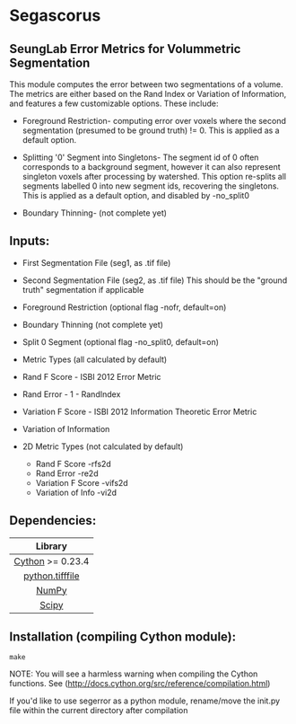 Segascorus
========

SeungLab Error Metrics for Volummetric Segmentation
---------------------------------------------------

 This module computes the error between two segmentations of a volume.
The metrics are either based on the Rand Index or Variation of Information, and
features a few customizable options. These include:

- Foreground Restriction- computing error over voxels where the
  second segmentation (presumed to be ground truth) != 0.
  This is applied as a default option.

- Splitting '0' Segment into Singletons- The segment id of 0 often
  corresponds to a background segment, however it can also represent
  singleton voxels after processing by watershed. This option re-splits
  all segments labelled 0 into new segment ids, recovering the singletons.
  This is applied as a default option, and disabled by -no_split0

- Boundary Thinning- (not complete yet)

Inputs:
-------
- First Segmentation File (seg1, as .tif file)
- Second Segmentation File (seg2, as .tif file)
 This should be the "ground truth" segmentation if applicable
- Foreground Restriction (optional flag -nofr, default=on)
- Boundary Thinning (not complete yet)
- Split 0 Segment (optional flag -no_split0, default=on)

- Metric Types
  (all calculated by default)
 - Rand F Score - ISBI 2012 Error Metric
 - Rand Error - 1 - RandIndex
 - Variation F Score - ISBI 2012 Information Theoretic Error Metric
 - Variation of Information
- 2D Metric Types
  (not calculated by default)
	- Rand F Score         -rfs2d
	- Rand Error           -re2d
	- Variation F Score    -vifs2d
	- Variation of Info    -vi2d


Dependencies:
-------------
|Library|
|:-----:|
|[Cython](http://cython.org/) >= 0.23.4 |
|[python.tifffile](https://pypi.python.org/pypi/tifffile)|
|[NumPy](http://www.numpy.org/)|
|[Scipy](http://www.scipy.org/)|

Installation (compiling Cython module):
-------------
    make
    
NOTE: You will see a harmless warning when compiling the Cython functions. See (http://docs.cython.org/src/reference/compilation.html)

If you'd like to use segerror as a python module, rename/move the init.py file within the current directory after compilation

